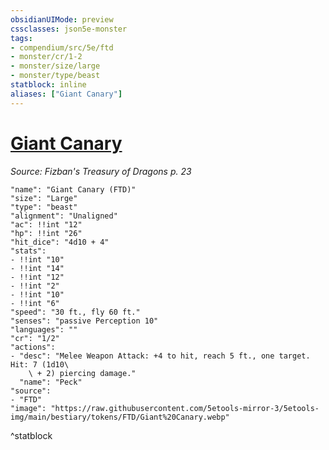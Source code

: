 ```yaml
---
obsidianUIMode: preview
cssclasses: json5e-monster
tags:
- compendium/src/5e/ftd
- monster/cr/1-2
- monster/size/large
- monster/type/beast
statblock: inline
aliases: ["Giant Canary"]
---
```

# [Giant Canary](Mechanics\bestiary\beast/giant-canary-ftd.md)
*Source: Fizban's Treasury of Dragons p. 23*  

```statblock
"name": "Giant Canary (FTD)"
"size": "Large"
"type": "beast"
"alignment": "Unaligned"
"ac": !!int "12"
"hp": !!int "26"
"hit_dice": "4d10 + 4"
"stats":
- !!int "10"
- !!int "14"
- !!int "12"
- !!int "2"
- !!int "10"
- !!int "6"
"speed": "30 ft., fly 60 ft."
"senses": "passive Perception 10"
"languages": ""
"cr": "1/2"
"actions":
- "desc": "Melee Weapon Attack: +4 to hit, reach 5 ft., one target. Hit: 7 (1d10\
    \ + 2) piercing damage."
  "name": "Peck"
"source":
- "FTD"
"image": "https://raw.githubusercontent.com/5etools-mirror-3/5etools-img/main/bestiary/tokens/FTD/Giant%20Canary.webp"
```
^statblock